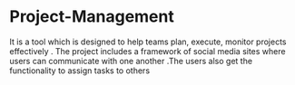 # Project-Management
It is a tool which is designed to help  teams plan, execute, monitor projects effectively . The project includes a framework of  social media sites where users can communicate with one another .The users also get the functionality to assign tasks to others 
